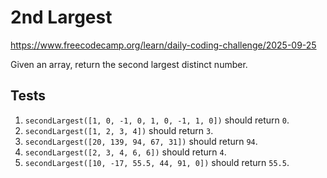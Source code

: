 # 2nd Largest

https://www.freecodecamp.org/learn/daily-coding-challenge/2025-09-25

Given an array, return the second largest distinct number.

## Tests

1. `secondLargest([1, 0, -1, 0, 1, 0, -1, 1, 0])` should return `0`.
1. `secondLargest([1, 2, 3, 4])` should return `3`.
1. `secondLargest([20, 139, 94, 67, 31])` should return `94`.
1. `secondLargest([2, 3, 4, 6, 6])` should return `4`.
1. `secondLargest([10, -17, 55.5, 44, 91, 0])` should return `55.5`.
